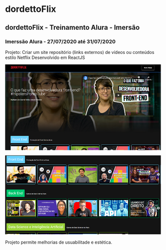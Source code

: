 # dordettoFlix

## dordettoFlix - Treinamento Alura - Imersão

### Imerssão Alura - 27/07/2020 até 31/07/2020
Projeto: Criar um site repositório (links externos) de vídeos ou conteúdos estilo Netflix
Desenvolvido em ReactJS

![Tela Inicial do Projeto](https://github.com/dordetto/dordettoflix/blob/master/apoio/splashscreen01.png)

![Tela Inicial do Projeto](https://github.com/dordetto/dordettoflix/blob/master/apoio/splashscreen02.png)

Projeto permite melhorias de usuabilitade e estética.
